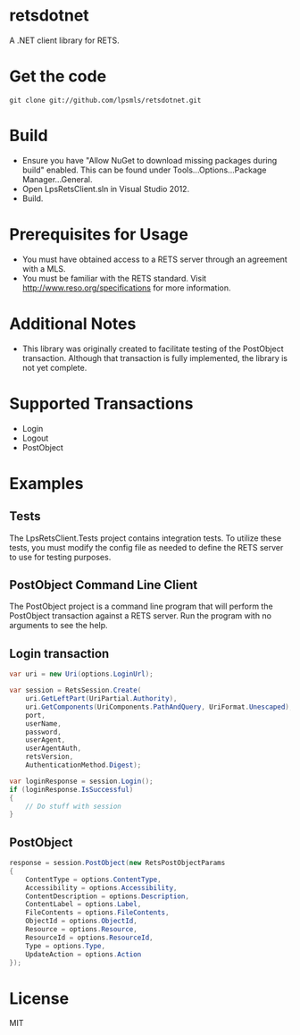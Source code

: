 # retsdotnet

A .NET client library for RETS.

# Get the code
    git clone git://github.com/lpsmls/retsdotnet.git

# Build
* Ensure you have "Allow NuGet to download missing packages during build" enabled.  This can be found under Tools...Options...Package Manager...General.
* Open LpsRetsClient.sln in Visual Studio 2012.
* Build.

# Prerequisites for Usage
* You must have obtained access to a RETS server through an agreement with a MLS.
* You must be familiar with the RETS standard.  Visit http://www.reso.org/specifications for more information.

# Additional Notes
* This library was originally created to facilitate testing of the PostObject transaction.  Although that transaction is fully implemented, the library is not yet complete.

# Supported Transactions
* Login
* Logout
* PostObject

# Examples
## Tests
The LpsRetsClient.Tests project contains integration tests.  To utilize these tests, you must modify the config file as needed to define the RETS server to use for testing purposes.

## PostObject Command Line Client
The PostObject project is a command line program that will perform the PostObject transaction against a RETS server.  Run the program with no arguments to see the help.

## Login transaction
```csharp
var uri = new Uri(options.LoginUrl);

var session = RetsSession.Create(
    uri.GetLeftPart(UriPartial.Authority), 
    uri.GetComponents(UriComponents.PathAndQuery, UriFormat.Unescaped), 
    port, 
    userName, 
    password, 
    userAgent, 
    userAgentAuth, 
    retsVersion,
    AuthenticationMethod.Digest);

var loginResponse = session.Login();
if (loginResponse.IsSuccessful)
{
    // Do stuff with session
}
```

## PostObject
```csharp
response = session.PostObject(new RetsPostObjectParams
{
	ContentType = options.ContentType,
	Accessibility = options.Accessibility,
	ContentDescription = options.Description,
	ContentLabel = options.Label,
	FileContents = options.FileContents,
	ObjectId = options.ObjectId,
	Resource = options.Resource,
	ResourceId = options.ResourceId,
	Type = options.Type,
	UpdateAction = options.Action
});

```

# License
MIT
